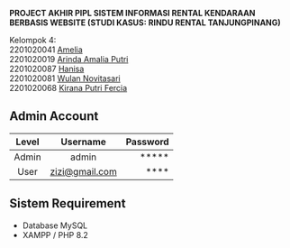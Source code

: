 **PROJECT AKHIR PIPL
SISTEM INFORMASI RENTAL KENDARAAN BERBASIS WEBSITE 
(STUDI KASUS: RINDU RENTAL TANJUNGPINANG)**


Kelompok 4:<br>
2201020041 [Amelia](https://github.com/Mellias)                                                                                                                         
2201020019 [Arinda Amalia Putri](https://github.com/arndalya)   
2201020087 [Hanisa](https://github.com/hhanisa07)                                                                                                                      
2201020081 [Wulan Novitasari](https://github.com/novi2823)                                                                                                               
2201020068 [Kirana Putri Fercia](https://github.com/kiranafercia)



## Admin Account
| Level |    Username    | Password |
| :---: | :------------: | -------: |
| Admin |     admin      |    ***** |
| User  | zizi@gmail.com |     **** |

## Sistem Requirement
- Database MySQL
- XAMPP / PHP 8.2
